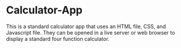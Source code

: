 # Calculator-App

This is a standard calculator app that uses an HTML file, CSS, and Javascript file. They can be opened in a live server or web browser to display a standard four function calculator.
